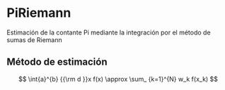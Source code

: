 # PiRiemann
Estimación de la contante Pi mediante la integración por el método de sumas de Riemann


## Método de estimación 

$$ 
\int{a}^{b} {{\rm d }}x f(x) \approx \sum_ {k=1}^{N} w_k f(x_k)
$$ 
